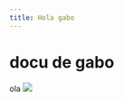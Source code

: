 ```yaml
---
title: Hola gabo
---
```



# docu de gabo
ola
[![](https://mermaid.ink/img/pako:eNp1UcFugzAM_RXkMyBWQkk5bJrEZYeph06aNCFVgXg0oiQoBG1tx78vI2wS3eZDZL9nvxfZF6gUR8ig1qw7eE95IT0b_VA6YP8T9887x1VHgdJg0LDXhjmoFCULKiX7oUXtIJT8X6mtZtURZ9rUgTDneYi_Bbzdzw79ldLC2AuCW-_Da_vavn_4L6C5WcgetbHJwnQu5p5Oqwp75W3zhztb_voR-GAFWya4XdrlS6EAc8AWC8hsypluCijkaPvYYNTuJCvIjB7Qh6HjzGAumN1H-w12TEJ2gXfIYkrDmKzidJ1GdEMJ8eEEGbkJo4jGlKQRSSZ49OGslBWIQpqQNd0kdEUjyyZkknuZSKeOXBilH92Jp0uPnzhTneg?type=png)](https://mermaid.live/edit#pako:eNp1UcFugzAM_RXkMyBWQkk5bJrEZYeph06aNCFVgXg0oiQoBG1tx78vI2wS3eZDZL9nvxfZF6gUR8ig1qw7eE95IT0b_VA6YP8T9887x1VHgdJg0LDXhjmoFCULKiX7oUXtIJT8X6mtZtURZ9rUgTDneYi_Bbzdzw79ldLC2AuCW-_Da_vavn_4L6C5WcgetbHJwnQu5p5Oqwp75W3zhztb_voR-GAFWya4XdrlS6EAc8AWC8hsypluCijkaPvYYNTuJCvIjB7Qh6HjzGAumN1H-w12TEJ2gXfIYkrDmKzidJ1GdEMJ8eEEGbkJo4jGlKQRSSZ49OGslBWIQpqQNd0kdEUjyyZkknuZSKeOXBilH92Jp0uPnzhTneg)